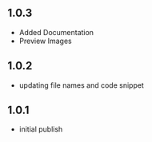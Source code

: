 ## 1.0.3

- Added Documentation
- Preview Images

## 1.0.2

- updating file names and code snippet

## 1.0.1
 - initial publish

